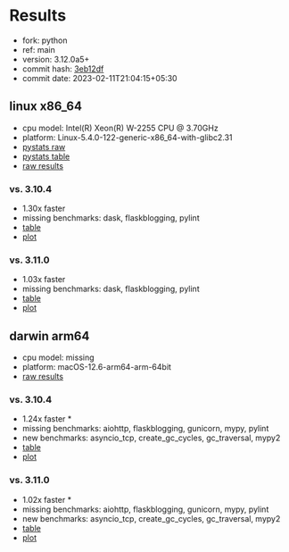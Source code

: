 # Results

- fork: python
- ref: main
- version: 3.12.0a5+
- commit hash: [3eb12df](https://github.com/python/cpython/commit/3eb12df)
- commit date: 2023-02-11T21:04:15+05:30

## linux x86_64

- cpu model: Intel(R) Xeon(R) W-2255 CPU @ 3.70GHz
- platform: Linux-5.4.0-122-generic-x86_64-with-glibc2.31
- [pystats raw](bm-20230211-linux-x86_64-python-main-3.12.0a5%2B-3eb12df-pystats.json)
- [pystats table](bm-20230211-linux-x86_64-python-main-3.12.0a5%2B-3eb12df-pystats.md)
- [raw results](bm-20230211-linux-x86_64-python-main-3.12.0a5%2B-3eb12df.json)

### vs. 3.10.4

- 1.30x faster
- missing benchmarks: dask, flaskblogging, pylint
- [table](bm-20230211-linux-x86_64-python-main-3.12.0a5%2B-3eb12df-vs-3.10.4.md)
- [plot](bm-20230211-linux-x86_64-python-main-3.12.0a5%2B-3eb12df-vs-3.10.4.png)

### vs. 3.11.0

- 1.03x faster
- missing benchmarks: dask, flaskblogging, pylint
- [table](bm-20230211-linux-x86_64-python-main-3.12.0a5%2B-3eb12df-vs-3.11.0.md)
- [plot](bm-20230211-linux-x86_64-python-main-3.12.0a5%2B-3eb12df-vs-3.11.0.png)

## darwin arm64

- cpu model: missing
- platform: macOS-12.6-arm64-arm-64bit
- [raw results](bm-20230211-darwin-arm64-python-main-3.12.0a5%2B-3eb12df.json)

### vs. 3.10.4

- 1.24x faster \*
- missing benchmarks: aiohttp, flaskblogging, gunicorn, mypy, pylint
- new benchmarks: asyncio_tcp, create_gc_cycles, gc_traversal, mypy2
- [table](bm-20230211-darwin-arm64-python-main-3.12.0a5%2B-3eb12df-vs-3.10.4.md)
- [plot](bm-20230211-darwin-arm64-python-main-3.12.0a5%2B-3eb12df-vs-3.10.4.png)

### vs. 3.11.0

- 1.02x faster \*
- missing benchmarks: aiohttp, flaskblogging, gunicorn, mypy, pylint
- new benchmarks: asyncio_tcp, create_gc_cycles, gc_traversal, mypy2
- [table](bm-20230211-darwin-arm64-python-main-3.12.0a5%2B-3eb12df-vs-3.11.0.md)
- [plot](bm-20230211-darwin-arm64-python-main-3.12.0a5%2B-3eb12df-vs-3.11.0.png)

